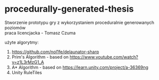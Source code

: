# procedurally-generated-thesis
 Stworzenie prototypu gry z wykorzystaniem proceduralnie generowanych poziomów  
 praca licencjacka - Tomasz Czuma  
   
   
użyte algorytmy:
1. https://github.com/nol1fe/delaunator-sharp  
2. Prim's Algorithm - based on https://www.youtube.com/watch?v=z1L3rMzG1_A  
3. A* Algorithm - based on https://learn.unity.com/project/a-36369ng  
4. Unity RuleTiles  
